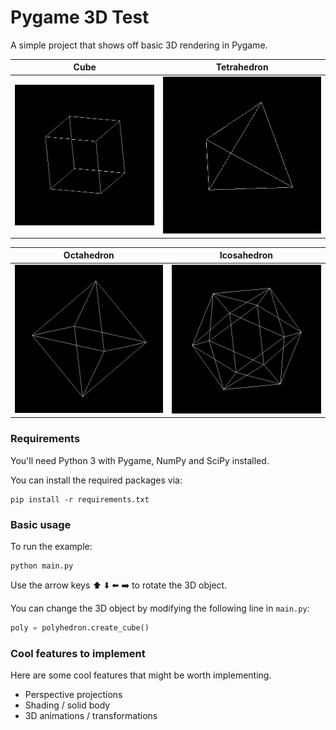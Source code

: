 # Pygame 3D Test

A simple project that shows off basic 3D rendering in Pygame.

| Cube                      | Tetrahedron                      |
| ------------------------- | -------------------------------- |
| ![](screenshots/cube.png) | ![](screenshots/tetrahedron.png) |

| Octahedron                      | Icosahedron                      |
| ------------------------------- | -------------------------------- |
| ![](screenshots/octahedron.png) | ![](screenshots/icosahedron.png) |

### Requirements

You'll need Python 3 with Pygame, NumPy and SciPy installed.

You can install the required packages via:

```
pip install -r requirements.txt
```

### Basic usage

To run the example:

```
python main.py
```

Use the arrow keys :arrow_up: :arrow_down: :arrow_left: :arrow_right: to rotate the 3D object.

You can change the 3D object by modifying the following line in `main.py`:

```python
poly = polyhedron.create_cube()
```

### Cool features to implement

Here are some cool features that might be worth implementing.

* Perspective projections
* Shading / solid body
* 3D animations / transformations

